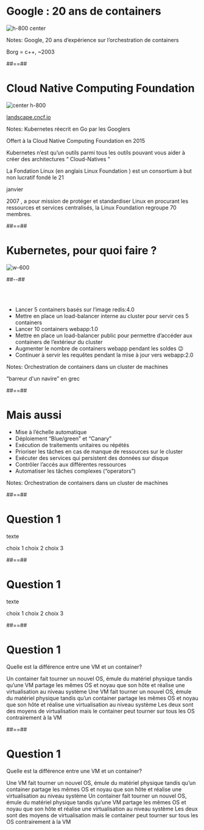 <!-- .slide:-->

# Google : 20 ans de containers

![h-800 center](./assets/images/google-containers.png)

Notes:
Google, 20 ans d’expérience sur l’orchestration de containers

Borg = c++, ~2003

##==##

<!-- .slide:-->

# Cloud Native Computing Foundation

![center h-800](./assets/images/cloud-native-foundation.svg)

[landscape.cncf.io](landscape.cncf.io)

<!-- .element: class="credits" -->

Notes:
Kubernetes réecrit en Go par les Googlers

Offert à la Cloud Native Computing Foundation en 2015

Kubernetes n’est qu’un outils parmi tous les outils pouvant vous aider à créer des architectures “
Cloud-Natives
”

La
Fondation Linux
(en anglais
Linux Foundation
) est un
consortium
à but non lucratif fondé le
21

janvier

2007
, a pour mission de protéger et standardiser
Linux
en procurant les ressources et services centralisés, la Linux Foundation regroupe 70 membres.

##==##

<!-- .slide: class="two-column" -->

# Kubernetes, pour quoi faire ?

![w-600](./assets/images/kub-for-what.svg)

##--##

<br><br>

- Lancer 5 containers basés sur l’image redis:4.0
- Mettre en place un load-balancer interne au cluster pour servir ces 5 containers
- Lancer 10 containers webapp:1.0
- Mettre en place un load-balancer public pour permettre d’accéder aux containers de l’extérieur du cluster
- Augmenter le nombre de containers webapp pendant les soldes 😉
- Continuer à servir les requêtes pendant la mise à jour vers webapp:2.0

Notes:
Orchestration de containers dans un cluster de machines

“barreur d'un navire” en grec

##==##

<!-- .slide: class="with-code" -->

# Mais aussi

- Mise à l’échelle automatique
- Déploiement “Blue/green” et “Canary”
- Exécution de traitements unitaires ou répétés
- Prioriser les tâches en cas de manque de ressources sur le cluster
- Exécuter des services qui persistent des données sur disque
- Contrôler l’accès aux différentes ressources
- Automatiser les tâches complexes (“operators”)

Notes:
Orchestration de containers dans un cluster de machines

##==##

<!-- .slide: data-type-show="hide"-->

# Question 1

texte

choix 1
choix 2
choix 3

##==##

<!-- .slide: data-type-show="hide"-->

# Question 1

texte

choix 1
choix 2
choix 3

##==##

<!-- .slide: data-type-show="hide"-->

# Question 1

Quelle est la différence entre une VM et un container?

Un container fait tourner un nouvel OS, émule du matériel physique tandis qu’une VM partage les mêmes OS et noyau que son hôte et réalise une virtualisation au niveau système
Une VM fait tourner un nouvel OS, émule du matériel physique tandis qu’un container partage les mêmes OS et noyau que son hôte et réalise une virtualisation au niveau système
Les deux sont des moyens de virtualisation mais le container peut tourner sur tous les OS contrairement à la VM

##==##

<!-- .slide: data-type-show="hide"-->

# Question 1

Quelle est la différence entre une VM et un container?

Une VM fait tourner un nouvel OS, émule du matériel physique tandis qu’un container partage les mêmes OS et noyau que son hôte et réalise une virtualisation au niveau système
Un container fait tourner un nouvel OS, émule du matériel physique tandis qu’une VM partage les mêmes OS et noyau que son hôte et réalise une virtualisation au niveau système
Les deux sont des moyens de virtualisation mais le container peut tourner sur tous les OS contrairement à la VM
